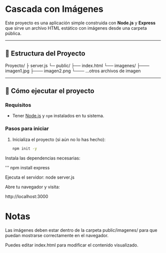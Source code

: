 # Cascada con Imágenes

Este proyecto es una aplicación simple construida con **Node.js** y **Express** que sirve un archivo HTML estático con imágenes desde una carpeta pública.

---

## 📁 Estructura del Proyecto

Proyecto/
├ server.js
└─ public/
├── index.html
└── imagenes/
├─── imagen1.jpg
├─── imagen2.png
└─── ...otros archivos de imagen


---

## 🚀 Cómo ejecutar el proyecto

### Requisitos

- Tener [Node.js](https://nodejs.org/) y `npm` instalados en tu sistema.

### Pasos para iniciar

1. Inicializa el proyecto (si aún no lo has hecho):

   ```bash
   npm init -y

Instala las dependencias necesarias:

  '''
  npm install express

Ejecuta el servidor:
node server.js

Abre tu navegador y visita:

http://localhost:3000

# Notas
Las imágenes deben estar dentro de la carpeta public/imagenes/ para que puedan mostrarse correctamente en el navegador.

Puedes editar index.html para modificar el contenido visualizado.


